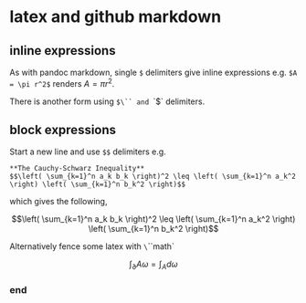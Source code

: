 # latex and github markdown


## inline expressions

As with pandoc markdown, single `$` delimiters give inline expressions e.g. `$A = \pi r^2$` renders $A = \pi r^2$.

There is another form using `$\`` and `\`$` delimiters.

## block expressions

Start a new line and use `$$` delimiters e.g.

    **The Cauchy-Schwarz Inequality**
    $$\left( \sum_{k=1}^n a_k b_k \right)^2 \leq \left( \sum_{k=1}^n a_k^2 \right) \left( \sum_{k=1}^n b_k^2 \right)$$

which gives the following,

$$\left( \sum_{k=1}^n a_k b_k \right)^2 \leq \left( \sum_{k=1}^n a_k^2 \right) \left( \sum_{k=1}^n b_k^2 \right)$$

Alternatively fence some latex with `\`\`\`math`

```math
\int_\partial{A} \omega = \int_A d \omega
```


### end
